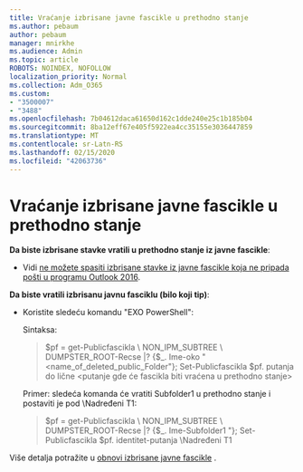 ```yaml
---
title: Vraćanje izbrisane javne fascikle u prethodno stanje
ms.author: pebaum
author: pebaum
manager: mnirkhe
ms.audience: Admin
ms.topic: article
ROBOTS: NOINDEX, NOFOLLOW
localization_priority: Normal
ms.collection: Adm_O365
ms.custom:
- "3500007"
- "3488"
ms.openlocfilehash: 7b04612daca61650d162c1dde240e25c1b185b04
ms.sourcegitcommit: 8ba12eff67e405f5922ea4cc35155e3036447859
ms.translationtype: MT
ms.contentlocale: sr-Latn-RS
ms.lasthandoff: 02/15/2020
ms.locfileid: "42063736"
---
```

# <a name="restore-a-deleted-public-folder"></a>Vraćanje izbrisane javne fascikle u prethodno stanje

**Da biste izbrisane stavke vratili u prethodno stanje iz javne fascikle**:

- Vidi [ne možete spasiti izbrisane stavke iz javne fascikle koja ne pripada pošti u programu Outlook 2016](https://aka.ms/pfrec).
 
**Da biste vratili izbrisanu javnu fasciklu (bilo koji tip)**: 

- Koristite sledeću komandu "EXO PowerShell":

    Sintaksa:

    >$pf = get-Publicfascikla \ NON_IPM_SUBTREE \ DUMPSTER_ROOT-Recse |? {$_. Ime-oko "\<name_of_deleted_public_Folder"}; Set-Publicfascikla $pf. putanja do lične \<putanje gde će fascikla biti vraćena u prethodno stanje>

    Primer: sledeća komanda će vratiti Subfolder1 u prethodno stanje i postaviti je pod \Nadređeni T1:

    >$pf = get-Publicfascikla \ NON_IPM_SUBTREE \ DUMPSTER_ROOT-Recse |? {$_. Ime-Subfolder1 "}; Set-Publicfascikla $pf. identitet-putanja \Nadređeni T1

Više detalja potražite u [obnovi izbrisane javne fascikle](https://docs.microsoft.com/exchange/collaboration-exo/public-folders/restore-deleted-public-folder) .
